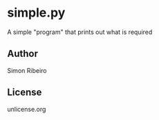 simple.py
========
A simple "program" that prints out what is required

Author
-----
Simon Ribeiro

License
-------
unlicense.org